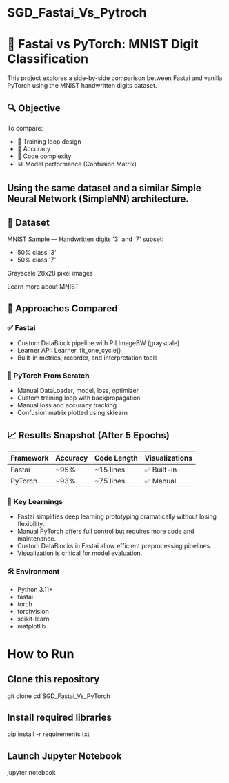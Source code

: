 # SGD_Fastai_Vs_Pytroch

# 🧠 Fastai vs PyTorch: MNIST Digit Classification

This project explores a side-by-side comparison between Fastai and vanilla PyTorch using the MNIST handwritten digits dataset.

## 🔍 Objective
To compare:
- 🚀 Training loop design
- 🎯 Accuracy
- 🔧 Code complexity
- 📊 Model performance (Confusion Matrix)

Using the same dataset and a similar Simple Neural Network (SimpleNN) architecture.
---
## 📁 Dataset
MNIST Sample — Handwritten digits '3' and '7' subset:
- 50% class '3'
- 50% class '7'

Grayscale 28x28 pixel images

Learn more about MNIST

## 🧪 Approaches Compared
### ✅ Fastai
- Custom DataBlock pipeline with PILImageBW (grayscale)
- Learner API: Learner, fit_one_cycle()
- Built-in metrics, recorder, and interpretation tools

### 🧱 PyTorch From Scratch
- Manual DataLoader, model, loss, optimizer
- Custom training loop with backpropagation
- Manual loss and accuracy tracking
- Confusion matrix plotted using sklearn

## 📈 Results Snapshot (After 5 Epochs)

|Framework	| Accuracy	| Code Length	| Visualizations|
|-----------|-----------|-------------|---------------|
|Fastai     |	~95%      |	~15 lines   |	✅ Built-in   |
|PyTorch    |	~93%      | ~75 lines   |	✅ Manual     |


### 🧠 Key Learnings
- Fastai simplifies deep learning prototyping dramatically without losing flexibility.
- Manual PyTorch offers full control but requires more code and maintenance.
- Custom DataBlocks in Fastai allow efficient preprocessing pipelines.
- Visualization is critical for model evaluation.

### 🛠️ Environment
- Python 3.11+
- fastai
- torch
- torchvision
- scikit-learn
- matplotlib


# How to Run
## Clone this repository
git clone 
cd SGD_Fastai_Vs_PyTorch

## Install required libraries
pip install -r requirements.txt

## Launch Jupyter Notebook
jupyter notebook

